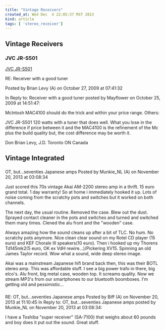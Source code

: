 ```yaml
---
title: "Vintage Receivers"
created_at: Wed Dec  4 22:05:37 MST 2013
kind: article
tags: [ 'stereo_receiver']
---
```


## Vintage Receivers



### JVC JR-S501

[JVC JR-S501](http://www.audioasylum.com/forums/tuner/messages/1/10721.html)

RE: Receiver with a good tuner

Posted by Brian Levy (A) on October 27, 2009 at 07:41:32

In Reply to: Receiver with a good tuner posted by Mayflower on October 25, 2009 at 14:51:47:

McIntosh MAC4100 should do the trick and within your price range. Others:

JVC JR-S501 120 watts with a tuner that does well. What you lose in the
difference if price between it and the MAC4100 is the refinement of the
Mc plus the build quality but, the cost difference may be worth it.

Don Brian Levy, J.D.
Toronto ON Canada


## Vintage Integrated

### 
OT, but...seventies Japanese amps
Posted by Munkie_NL (A) on November 20, 2013 at 03:08:34

Just scored this 70s vintage Akai AM-2200 stereo amp in a thrift. 15 euro grand total. 1 day warranty! So at home i immediately hooked it up. Lots of noise coming from the scratchy pots and switches but it worked on both channels. 

The next day, the usual routine. Removed the case. Blew out the dust. Sprayed contact cleaner in the pots and switches and turned and switched them many times. Clened the alu front and the "wooden" case. 

Always amazing how the sound cleans up after a bit of TLC. No hum. No scratchy pots anymore. Nice clean clear sound on my Rotel CD player (15 euro) and KEF Chorale III speakers(10 euro). Then i hooked up my Thorens Td145mk2(5 euro, OK ex VdH rewire...)/Pickering XV15. Spinning an old James Taylor record. Wow what a sound, wide deep stereo image. 

Akai was a mainstream Japanese hifi brand back then, this was their BOTL stereo amp. This was affordable stuff. I see a big power trafo in there, big elco's. Alu front, big metal case, wooden top. It screams quality. Now we stream MP3's from our smartphones to our bluetooth boomboxes. I'm getting old and pessimistic...


###

RE: OT, but...seventies Japanese amps
Posted by Biff (A) on November 20, 2013 at 11:10:45
In Reply to: OT, but...seventies Japanese amps posted by Munkie_NL on November 20, 2013 at 03:08:34:

I have a Toshiba "super receiver" (SA-7100) that weighs about 60 pounds and boy does it put out the sound. Great stuff.



